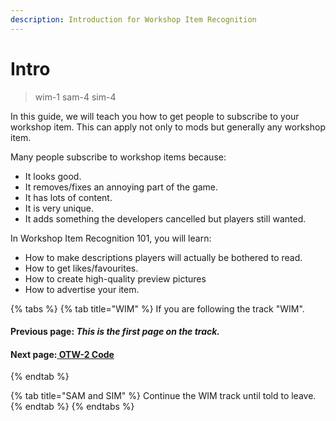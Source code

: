 ```yaml
---
description: Introduction for Workshop Item Recognition
---
```


# Intro

> wim-1 sam-4 sim-4

In this guide, we will teach you how to get people to subscribe to your workshop item. This can apply not only to mods but generally any workshop item.

Many people subscribe to workshop items because:

* It looks good.
* It removes/fixes an annoying part of the game.
* It has lots of content.
* It is very unique.
* It adds something the developers cancelled but players still wanted.

In Workshop Item Recognition 101, you will learn:

* How to make descriptions players will actually be bothered to read.
* How to get likes/favourites.
* How to create high-quality preview pictures
* How to advertise your item.



{% tabs %}
{% tab title="WIM" %}
If you are following the track "WIM".

#### Previous page: _This is the first page on the track._

#### Next page:[ OTW-2 Code](../otw-1/otw-2.md)
{% endtab %}

{% tab title="SAM and SIM" %}
Continue the WIM track until told to leave.
{% endtab %}
{% endtabs %}





